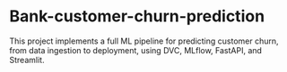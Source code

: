 
# Bank-customer-churn-prediction

This project implements a full ML pipeline for predicting customer churn, from data ingestion to deployment, using DVC, MLflow, FastAPI, and Streamlit.
